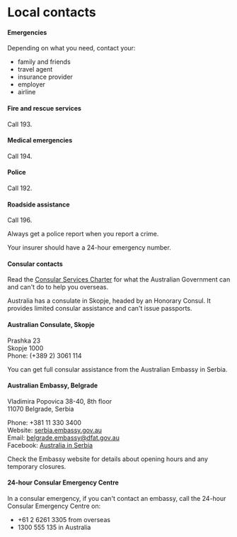 # Local contacts

#### Emergencies

Depending on what you need, contact your:

* family and friends
* travel agent
* insurance provider
* employer
* airline

#### Fire and rescue services

Call 193.

#### Medical emergencies

Call 194.

#### Police

Call 192.

#### Roadside assistance

Call 196.

Always get a police report when you report a crime.

Your insurer should have a 24-hour emergency number.

#### Consular contacts

Read the [Consular Services Charter](/consular-services/consular-services-charter "Consular Services Charter") for what the Australian Government can and can't do to help you overseas.

Australia has a consulate in Skopje, headed by an Honorary Consul. It provides limited consular assistance and can't issue passports.

#### Australian Consulate, Skopje

Prashka 23  
Skopje 1000  
Phone: (+389 2) 3061 114

You can get full consular assistance from the Australian Embassy in Serbia.

#### Australian Embassy, Belgrade

Vladimira Popovica 38-40, 8th floor  
11070 Belgrade, Serbia  
  
Phone: +381 11 330 3400  
Website: [serbia.embassy.gov.au](http://www.serbia.embassy.gov.au/)  
Email: [belgrade.embassy@dfat.gov.au](mailto:belgrade.embassy@dfat.gov.au)  
Facebook: [Australia in Serbia](https://www.facebook.com/AustraliainSerbia)

Check the Embassy website for details about opening hours and any temporary closures.

#### 24-hour Consular Emergency Centre

In a consular emergency, if you can't contact an embassy, call the 24-hour Consular Emergency Centre on:

* +61 2 6261 3305 from overseas
* 1300 555 135 in Australia